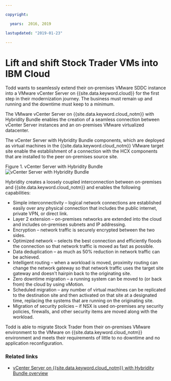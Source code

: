 ```yaml
---

copyright:

  years:  2016, 2019

lastupdated: "2019-01-23"

---
```


# Lift and shift Stock Trader VMs into IBM Cloud
Todd wants to seamlessly extend their on-premises VMware SDDC instance
into a VMware vCenter Server on {{site.data.keyword.cloud}} for the first step in their
modernization journey. The business must remain up and running
and the downtime must keep to a minimum.

The VMware vCenter Server on {{site.data.keyword.cloud_notm}} with Hybridity Bundle enables the creation of a seamless
connection between vCenter Server instances and an
on-premises VMware virtualized datacenter.

The vCenter Server with Hybridity Bundle components, which are deployed
as virtual machines in the {{site.data.keyword.cloud_notm}} VMware target site enable the
establishment of a connection with the HCX components that are installed to
the peer on-premises source site.

Figure 1. vCenter Server with Hybridity Bundle
![vCenter Server with Hybridity Bundle](vcscontent-hcx.svg)

Hybridity creates a loosely coupled interconnection between on-premises
and {{site.data.keyword.cloud_notm}} and enables the following capabilities:

* Simple interconnectivity – logical network connections are established
easily over any physical connection that includes the public internet, private
VPN, or direct link.
* Layer 2 extension – on-premises networks are extended into the cloud and includes on-premises subnets and IP addressing.
* Encryption – network traffic is securely encrypted between the two
sides.
* Optimized network – selects the best connection and efficiently floods
the connection so that network traffic is moved as fast as possible.
* Data deduplication – as much as 50% reduction in network traffic can
be achieved.
* Intelligent routing – when a workload is moved, proximity routing can
change the network gateway so that network traffic uses the
target site gateway and doesn't hairpin back to the originating site.
* Zero downtime migration – a running system can be moved to (or back
from) the cloud by using vMotion.
* Scheduled migration – any number of virtual machines can be replicated
to the destination site and then activated on that site at a designated
time, replacing the systems that are running on the originating site.
* Migration of security policies – if NSX is used on-premises any
security policies, firewalls, and other security items are moved along with the workload.

Todd is able to migrate Stock Trader from their
on-premises VMware environment to the VMware on {{site.data.keyword.cloud_notm}} environment and meets their requirements of little to no downtime and no
application reconfiguration.

### Related links

* [vCenter Server on {{site.data.keyword.cloud_notm}} with Hybridity Bundle overview](/docs/services/vmwaresolutions/archiref/vcs?topic=vmware-solutions-vcenter-server-on-ibm-cloud-with-hybridity-bundle-overview)

